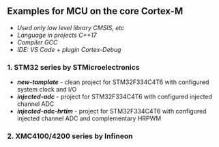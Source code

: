 ## Examples for MCU on the core Cortex-M

* _Used only low level library CMSIS, etc_
* _Language in projects C++17_
* _Compiler GCC_
* _IDE: VS Code + plugin Cortex-Debug_


### 1. STM32 series by STMicroelectronics
* ___new-tamplate___ - clean project for STM32F334C4T6 with configured system clock and I/O
* ___injected-adc___ - project for STM32F334C4T6 with configured injected channel ADC
* ___injected-adc-hrtim___ - project for STM32F334C4T6 with configured injected channel ADC and complementary HRPWM

>

### 2. XMC4100/4200 series by Infineon